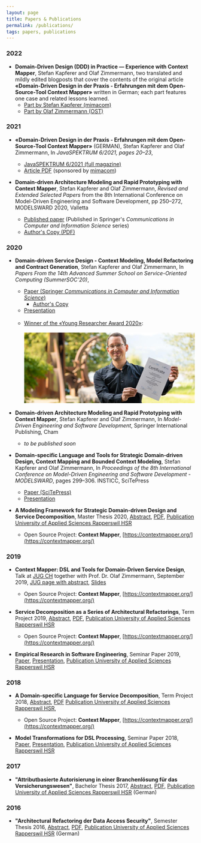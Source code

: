 ```yaml
---
layout: page
title: Papers & Publications
permalink: /publications/
tags: papers, publications
---
```


### 2022

* **Domain-Driven Design (DDD) in Practice — Experience with Context Mapper**, Stefan Kapferer
  and Olaf Zimmermann, two translated and mildly edited blogposts that cover the contents of the original article 
  **«Domain-Driven Design in der Praxis - Erfahrungen mit dem Open-Source-Tool Context Mapper»** written in German; 
  each part features one case and related lessons learned.
   * [Part by Stefan Kapferer (mimacom)](https://blog.mimacom.com/ddd-and-context-mapper-experience/)
   * [Part by Olaf Zimmermann (OST)](https://ozimmer.ch/modeling/2022/11/23/ContextMapperInsights.html)

### 2021

* **«Domain-Driven Design in der Praxis - Erfahrungen mit dem Open-Source-Tool Context Mapper»** (GERMAN), Stefan Kapferer
  and Olaf Zimmermann, In _JavaSPEKTRUM 6/2021, pages 20–23_,
   * [JavaSPEKTRUM 6/2021 (full magazine)](https://webreader.javaspektrum.de/de/profiles/4967c6d5eae1-javaspektrum/editions/javaspektrum-06-2021)
   * [Article PDF](https://contextmapper.org/media/SD-00-Java-06-SP-Kapferer-Zimmermann.pdf) (sponsored by [mimacom](https://www.mimacom.com/))

* **Domain-driven Architecture Modeling and Rapid Prototyping with Context Mapper**, Stefan Kapferer
  and Olaf Zimmermann, _Revised and Extended Selected Papers_ from the 8th International Conference on Model-Driven Engineering and Software Development, pp 250–272, MODELSWARD 2020, Valletta
   * [Published paper](https://doi.org/10.1007/978-3-030-67445-8_11) (Published in Springer's _Communications in Computer and Information Science_ series)
   * [Author's Copy (PDF)](https://contextmapper.org/media/978-3-030-67445-8_11_AuthorsCopy.pdf)

### 2020

 * **Domain-driven Service Design - Context Modeling, Model Refactoring and Contract Generation**, Stefan Kapferer 
   and Olaf Zimmermann, In _Papers From the 14th Advanced Summer School on Service-Oriented Computing (SummerSOC'20)_, 
   * [Paper (Springer _Communications in Computer and Information Science_)](https://doi.org/10.1007/978-3-030-64846-6_11)
     * [Author's Copy](/media/SummerSoC-2020_Domain-driven-Service-Design_Authors-Copy.pdf)
   * [Presentation](/media/Stefan-Kapferer-presentation-summersoc-2020.pdf)
     <br/><br/>
   * [Winner of the «Young Researcher Award 2020»](https://www.ost.ch/de/studium/informatik/bachelor-informatik/news-aus-dem-studiengang-informatik/detail/stefan-kapferer-gewinnt-young-researcher-award):
     <br/><br/>![SummerSoC Young Researcher Award 2020 (Stefan Kapferer)](/media/young-researcher-award-2020.jpg)

 * **Domain-driven Architecture Modeling and Rapid Prototyping with Context Mapper**, Stefan Kapferer 
   and Olaf Zimmermann, In _Model-Driven Engineering and Software Development_, 
   Springer International Publishing, Cham
   * _to be published soon_

 * **Domain-specific Language and Tools for Strategic Domain-driven Design, Context Mapping and Bounded Context Modeling**, Stefan Kapferer 
   and Olaf Zimmermann, In _Proceedings of the 8th International Conference on Model-Driven Engineering and Software Development - MODELSWARD_, 
   pages 299–306. INSTICC, SciTePress
   * [Paper (SciTePress)](https://doi.org/10.5220/0008910502990306)
   * [Presentation](https://contextmapper.org/media/ZIOSK-Modelsward-Paper-Presentation-v101p.pdf)

 * **A Modeling Framework for Strategic Domain-driven Design and Service Decomposition**, Master Thesis 2020, 
   [Abstract](https://contextmapper.org/media/HS19-MSE-Master-Thesis-Abstract-Stefan-Kapferer-SDDD-Modeling-Framework.pdf),
   [PDF](http://eprints.hsr.ch/821/1/HS19-MSE-Master-Thesis-Report-PUBLIC-Stefan-Kapferer-SDDD-Modeling-Framework.pdf), 
   [Publication University of Applied Sciences Rapperswil HSR](http://eprints.hsr.ch/821/)
   * Open Source Project: **Context Mapper**, [https://contextmapper.org/](https://contextmapper.org/)

### 2019

 * **Context Mapper: DSL and Tools for Domain-Driven Service Design**, Talk at [JUG CH](https://www.jug.ch/) together with Prof. Dr. Olaf Zimmermann, September 2019, 
   [JUG page with abstract](https://www.jug.ch/html/events/2019/context_mapper.html),
   [Slides](https://www.jug.ch/events/slides/190910_ContextMapperDDD_Slides.pdf)
   * Open Source Project: **Context Mapper**, [https://contextmapper.org/](https://contextmapper.org/)
   
 * **Service Decomposition as a Series of Architectural Refactorings**, Term Project 2019, 
   [Abstract](https://github.com/stefan-ka/papers-and-publications/raw/master/service-decomposition-as-a-series-of-architectural-refactorings/FS19-MSE-Stefan-Kapferer-Service-Decomposition-Architectural-Refactorings-Abstract.pdf),
   [PDF](https://github.com/stefan-ka/papers-and-publications/raw/master/service-decomposition-as-a-series-of-architectural-refactorings/FS19-MSE-Stefan-Kapferer-Service-Decomposition-Architectural-Refactorings.pdf), 
   [Publication University of Applied Sciences Rapperswil HSR](https://eprints.hsr.ch/784/)
   * Open Source Project: **Context Mapper**, [https://contextmapper.org/](https://contextmapper.org/)

 * **Empirical Research in Software Engineering**,
   Seminar Paper 2019,
   [Paper](https://github.com/stefan-ka/papers-and-publications/raw/master/empirical-research-in-software-engineering/FS19_SKapferer_Empirical-Research-in-Software-Engineering-Paper.pdf), 
   [Presentation](https://github.com/stefan-ka/papers-and-publications/raw/master/empirical-research-in-software-engineering/FS19_SKapferer_Empirical-Research-in-Software-Engineering-Presentation.pdf),
   [Publication University of Applied Sciences Rapperswil HSR](https://eprints.hsr.ch/820/)

### 2018

 * **A Domain-specific Language for Service Decomposition**, Term Project 2018, 
   [Abstract](https://github.com/stefan-ka/papers-and-publications/raw/master/a-dsl-for-service-decomposition/HS18-MSE-Stefan-Kapferer-A-DSL-for-Service-Decomposition-Abstract.pdf),
   [PDF](https://github.com/stefan-ka/papers-and-publications/raw/master/a-dsl-for-service-decomposition/HS18-MSE-Stefan-Kapferer-A-DSL-for-Service-Decomposition.pdf)
   [Publication University of Applied Sciences Rapperswil HSR](https://eprints.hsr.ch/722/), 
   * Open Source Project: **Context Mapper**, [https://contextmapper.org/](https://contextmapper.org/)

 * **Model Transformations for DSL Processing**,
   Seminar Paper 2018,
   [Paper](https://stefan.kapferer.ch/model-transformations-for-dsl-processing), 
   [Presentation](https://github.com/stefan-ka/papers-and-publications/raw/master/model-transformations-for-dsl-processing/HS18_SKapferer_Model-Transformations-for-DSL-Processing-Presentation.pdf),
   [Publication University of Applied Sciences Rapperswil HSR](https://eprints.hsr.ch/819/)

### 2017
 
 * **"Attributbasierte Autorisierung in einer Branchenlösung für das Versicherungswesen"**, 
   Bachelor Thesis 2017, 
   [Abstract](https://github.com/stefan-ka/papers-and-publications/raw/master/attribute-based-access-control-in-a-standard-software-for-the-insurance-sector/17_BA_Jost-Kapferer_Abstract.pdf),
   [PDF](https://github.com/stefan-ka/papers-and-publications/raw/master/attribute-based-access-control-in-a-standard-software-for-the-insurance-sector/FS2017-BA-EP-Jost-Kapferer-Attributbasierte-Autorisierung-in-einer-Branchenloesung-fuer-das-Versicherungswesen.pdf), 
   [Publication University of Applied Sciences Rapperswil HSR](https://eprints.hsr.ch/602/) (German)
 
### 2016
 
 * **"Architectural Refactoring der Data Access Security"**, 
   Semester Thesis 2016, 
   [Abstract](https://github.com/stefan-ka/papers-and-publications/raw/master/architectural-refactoring-of-data-access-security/2_I_SA_S.Kapferer_H_2016.pdf),
   [PDF](https://github.com/stefan-ka/papers-and-publications/raw/master/architectural-refactoring-of-data-access-security/HS16-SA-EP-Kapferer-ArchitecturalRefactoringDataAccessSecurity.pdf), 
   [Publication University of Applied Sciences Rapperswil HSR](https://eprints.hsr.ch/564/) (German)

